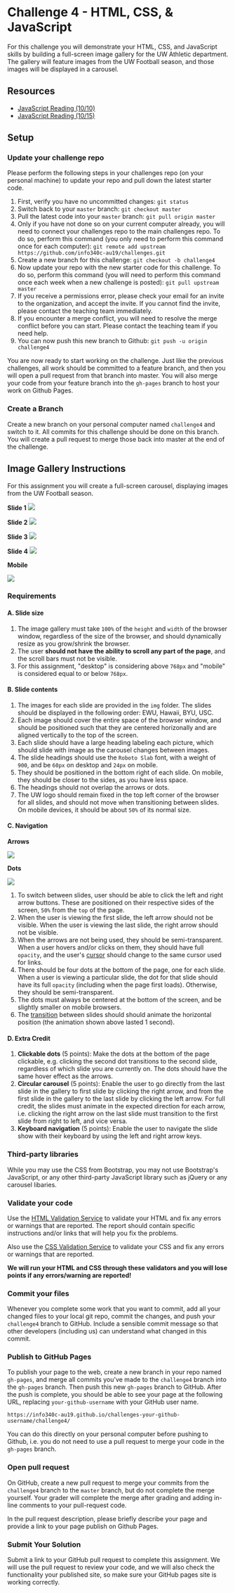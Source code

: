 # Challenge 4 - HTML, CSS, & JavaScript

For this challenge you will demonstrate your HTML, CSS, and JavaScript skills by building a full-screen image gallery for the UW Athletic department. The gallery will feature images from the UW Football season, and those images will be displayed in a carousel.

## Resources

* <a href="https://canvas.uw.edu/courses/1321470/assignments/4991106" target="_blank">JavaScript Reading (10/10)</a>
* <a href="https://canvas.uw.edu/courses/1321470/assignments/4991108" target="_blank">JavaScript Reading (10/15)</a>

## Setup

### Update your challenge repo

Please perform the following steps in your challenges repo (on your personal machine) to update your repo and pull down the latest starter code.

1. First, verify you have no uncommitted changes: `git status`
2. Switch back to your `master` branch: `git checkout master`
3. Pull the latest code into your `master` branch: `git pull origin master`
4. Only if you have not done so on your current computer already, you will need to connect your challenges repo to the main challenges repo. To do so, perform this command (you only need to perform this command once for each computer): `git remote add upstream https://github.com/info340c-au19/challenges.git`
5. Create a new branch for this challenge: `git checkout -b challenge4`
6. Now update your repo with the new starter code for this challenge. To do so, perform this command (you will need to perform this command once each week when a new challenge is posted): `git pull upstream master`
7. If you receive a permissions error, please check your email for an invite to the organization, and accept the invite. If you cannot find the invite, please contact the teaching team immediately.
8. If you encounter a merge conflict, you will need to resolve the merge conflict before you can start. Please contact the teaching team if you need help.
9. You can now push this new branch to Github: `git push -u origin challenge4`

You are now ready to start working on the challenge. Just like the previous challenges, all work should be committed to a feature branch, and then you will open a pull request from that branch into master. You will also merge your code from your feature branch into the `gh-pages` branch to host your work on Github Pages.

### Create a Branch

Create a new branch on your personal computer named `challenge4` and switch to it. All commits for this challenge should be done on this branch. You will create a pull request to merge those back into master at the end of the challenge.

## Image Gallery Instructions

For this assignment you will create a full-screen carousel, displaying images from the UW Football season.

**Slide 1**
![](./slide1.jpg)

**Slide 2**
![](./slide2.jpg)

**Slide 3**
![](./slide3.jpg)

**Slide 4**
![](./slide4.jpg)

**Mobile**

![](./mobile.jpg)

### Requirements

#### A. Slide size

1.  The image gallery must take `100%` of the `height` and `width` of the browser window, regardless of the size of the browser, and should dynamically resize as you grow/shrink the browser.
2. The user **should not have the ability to scroll any part of the page**, and the scroll bars must not be visible.
3. For this assignment, "desktop" is considering above `768px` and "mobile" is considered equal to or below `768px`.

#### B. Slide contents

1. The images for each slide are provided in the `img` folder. The slides should be displayed in the following order: EWU, Hawaii, BYU, USC.
2. Each image should cover the entire space of the browser window, and should be positioned such that they are centered horizonally and are aligned vertically to the top of the screen.
3. Each slide should have a large heading labeling each picture, which should slide with image as the carousel changes between images.
4. The slide headings should use the `Roboto Slab` font, with a weight of `900`, and be `60px` on desktop and `24px` on mobile.
5. They should be positioned in the bottom right of each slide. On mobile, they should be closer to the sides, as you have less space.
6. The headings should not overlap the arrows or dots.
7. The UW logo should remain fixed in the top left corner of the browser for all slides, and should not move when transitioning between slides. On mobile devices, it should be about `50%` of its normal size.

#### C. Navigation

**Arrows**

![](./arrows.gif)

**Dots**

![](./dots.gif)

1. To switch between slides, user should be able to click the left and right arrow buttons. These are positioned on their respective sides of the screen, `50%` from the `top` of the page.
2. When the user is viewing the first slide, the left arrow should not be visible. When the user is viewing the last slide, the right arrow should not be visible.
3. When the arrows are not being used, they should be semi-transparent. When a user hovers and/or clicks on them, they should have full `opacity`, and the user's <a href="https://developer.mozilla.org/en-US/docs/Web/CSS/cursor" target="_blank">cursor</a> should change to the same cursor used for links.
4. There should be four dots at the bottom of the page, one for each slide. When a user is viewing a particular slide, the dot for that slide should have its full `opacity` (including when the page first loads). Otherwise, they should be semi-transparent.
5. The dots must always be centered at the bottom of the screen, and be slightly smaller on mobile browsers.
6. The <a href="https://developer.mozilla.org/en-US/docs/Web/CSS/transition" target="_blank">transition</a> between slides should should animate the horizontal position (the animation shown above lasted 1 second).

#### D. Extra Credit

1. **Clickable dots** (5 points): Make the dots at the bottom of the page clickable, e.g. clicking the second dot transitions to the second slide, regardless of which slide you are currently on. The dots should have the same hover effect as the arrows.
2. **Circular carousel** (5 points): Enable the user to go directly from the last slide in the gallery to first slide by clicking the right arrow, and from the first slide in the gallery to the last slide by clicking the left arrow. For full credit, the slides must animate in the expected direction for each arrow, i.e. clicking the right arrow on the last slide must transition to the first slide from right to left, and vice versa.
3. **Keyboard navigation** (5 points): Enable the user to navigate the slide show with their keyboard by using the left and right arrow keys.

### Third-party libraries

While you may use the CSS from Bootstrap, you may not use Bootstrap's JavaScript, or any other third-party JavaScript library such as jQuery or any carousel libaries.

### Validate your code

Use the <a href="https://validator.w3.org/#validate_by_upload" target="_blank">HTML Validation Service</a> to validate your HTML and fix any errors or warnings that are reported. The report should contain specific instructions and/or links that will help you fix the problems.

Also use the <a href="http://jigsaw.w3.org/css-validator/#validate_by_upload" target="_blank">CSS Validation Service</a> to validate your CSS and fix any errors or warnings that are reported.

**We will run your HTML and CSS through these validators and you will lose points if any errors/warning are reported!**

### Commit your files

Whenever you complete some work that you want to commit, add all your changed files to your local git repo, commit the changes, and push your `challenge4` branch to GitHub. Include a sensible commit message so that other developers (including us) can understand what changed in this commit.

### Publish to GitHub Pages

To publish your page to the web, create a new branch in your repo named `gh-pages`, and merge all commits you've made to the `challenge4` branch into the `gh-pages` branch. Then push this new `gh-pages` branch to GitHub. After the push is complete, you should be able to see your page at the following URL, replacing `your-github-username` with your GitHub user name.

`https://info340c-au19.github.io/challenges-your-github-username/challenge4/`

You can do this directly on your personal computer before pushing to Github, i.e. you do not need to use a pull request to merge your code in the `gh-pages` branch.

### Open pull request

On GitHub, create a new pull request to merge your commits from the `challenge4` branch to the `master` branch, but do not complete the merge yourself. Your grader will complete the merge after grading and adding in-line comments to your pull-request code.

In the pull request description, please briefly describe your page and provide a link to your page publish on Github Pages.

### Submit Your Solution

Submit a link to your GitHub pull request to complete this assignment. We will use the pull request to review your code, and we will also check the functionality your published site, so make sure your GitHub pages site is working correctly.

